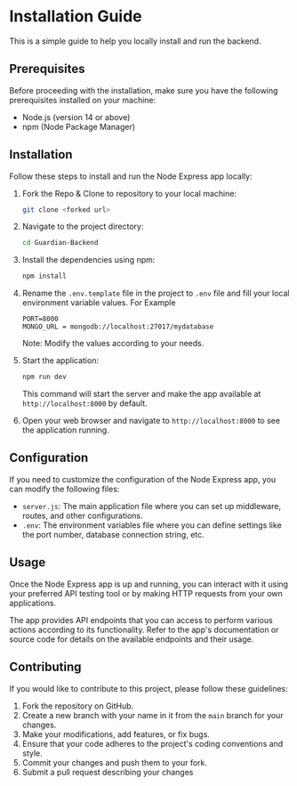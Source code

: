 # Installation Guide

This is a simple guide to help you locally install and run the backend.

## Prerequisites

Before proceeding with the installation, make sure you have the following prerequisites installed on your machine:

- Node.js (version 14 or above)
- npm (Node Package Manager)

## Installation

Follow these steps to install and run the Node Express app locally:

1. Fork the Repo & Clone to repository to your local machine:

   ```bash
   git clone <forked url>
   ```

2. Navigate to the project directory:

   ```bash
   cd Guardian-Backend
   ```

3. Install the dependencies using npm:

   ```bash
   npm install
   ```

4. Rename the `.env.template` file in the project to `.env` file and fill your local environment variable values. For Example

   ```
   PORT=8000
   MONGO_URL = mongodb://localhost:27017/mydatabase
   ```

   Note: Modify the values according to your needs.

5. Start the application:

   ```bash
   npm run dev
   ```

   This command will start the server and make the app available at `http://localhost:8000` by default.

6. Open your web browser and navigate to `http://localhost:8000` to see the application running.

## Configuration

If you need to customize the configuration of the Node Express app, you can modify the following files:

- `server.js`: The main application file where you can set up middleware, routes, and other configurations.
- `.env`: The environment variables file where you can define settings like the port number, database connection string, etc.

## Usage

Once the Node Express app is up and running, you can interact with it using your preferred API testing tool or by making HTTP requests from your own applications.

The app provides API endpoints that you can access to perform various actions according to its functionality. Refer to the app's documentation or source code for details on the available endpoints and their usage.

## Contributing

If you would like to contribute to this project, please follow these guidelines:

1. Fork the repository on GitHub.
2. Create a new branch with your name in it from the `main` branch for your changes.
3. Make your modifications, add features, or fix bugs.
4. Ensure that your code adheres to the project's coding conventions and style.
5. Commit your changes and push them to your fork.
6. Submit a pull request describing your changes
